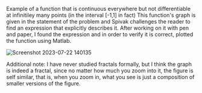 Example of a function that is continuous everywhere but not differentiable at infinitiley many points (in the interval [-1,1] in fact)
This function's graph is given in the statement of the problem and Spivak challenges the reader to find an expression that explicitly describes it. After working on it with pen and paper, I found the expression and in order to verify it is correct, plotted the function using Matlab.

![Screenshot 2023-07-22 140135](https://github.com/Panithecracker/Real-Analysis-Visuals/assets/97905110/852bf457-8da1-427d-b45e-0dd3e92d4b28)

Additional note: I have never studied fractals formally, but I think the graph is indeed a fractal, since no matter how much you zoom into it, the figure is self similar, that is, when you zoom in, what you see is just a composition of smaller versions of the figure.
